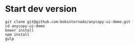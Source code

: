 # Start dev version

```
git clone git@github.com:bobintornado/anycopy-ui-demo.git
cd anycopy-ui-demo
bower install
npm install
gulp
```